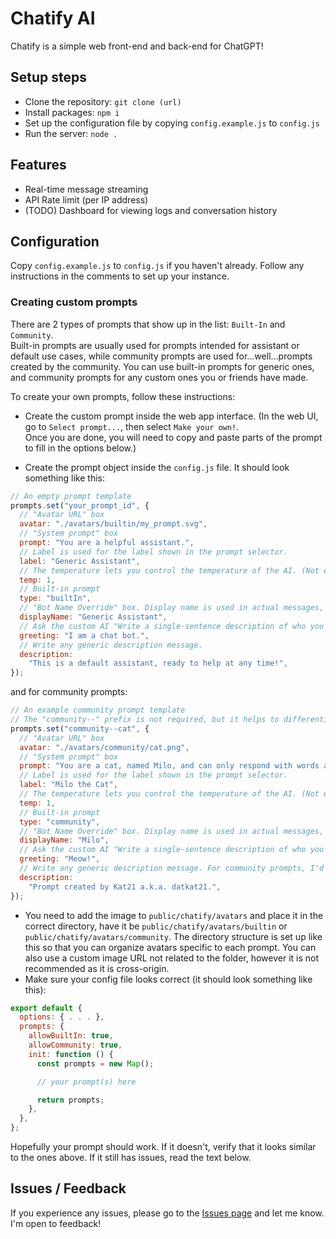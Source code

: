 # Chatify AI

Chatify is a simple web front-end and back-end for ChatGPT! 

## Setup steps

- Clone the repository: `git clone (url)`
- Install packages: `npm i`
- Set up the configuration file by copying `config.example.js` to `config.js`
- Run the server: `node .`

## Features

- Real-time message streaming
- API Rate limit (per IP address)
- (TODO) Dashboard for viewing logs and conversation history

## Configuration

Copy `config.example.js` to `config.js` if you haven't already. Follow any instructions in the comments to set up your instance.

### Creating custom prompts

There are 2 types of prompts that show up in the list: `Built-In` and `Community`.  
Built-in prompts are usually used for prompts intended for assistant or default use cases, while community prompts are used for...well...prompts created by the community. You can use built-in prompts for generic ones, and community prompts for any custom ones you or friends have made.

To create your own prompts, follow these instructions:

- Create the custom prompt inside the web app interface. (In the web UI, go to `Select prompt...`, then select `Make your own!`.   
Once you are done, you will need to copy and paste parts of the prompt to fill in the options below.)

- Create the prompt object inside the `config.js` file. It should look something like this:
```js
// An empty prompt template
prompts.set("your_prompt_id", {
  // "Avatar URL" box
  avatar: "./avatars/builtin/my_prompt.svg", 
  // "System prompt" box
  prompt: "You are a helpful assistant.", 
  // Label is used for the label shown in the prompt selector.
  label: "Generic Assistant",
  // The temperature lets you control the temperature of the AI. (Not entirely sure if this works, but you should leave it in anyways.)
  temp: 1,
  // Built-in prompt
  type: "builtIn",
  // "Bot Name Override" box. Display name is used in actual messages, under the prompt's name.
  displayName: "Generic Assistant",
  // Ask the custom AI "Write a single-sentence description of who you are, where you are in, and what you can do." to get this result.
  greeting: "I am a chat bot.", 
  // Write any generic description message.
  description:
    "This is a default assistant, ready to help at any time!",
});
```
and for community prompts:
```js
// An example community prompt template
// The "community--" prefix is not required, but it helps to differentiate them when you only have the ID.
prompts.set("community--cat", {
  // "Avatar URL" box
  avatar: "./avatars/community/cat.png", 
  // "System prompt" box
  prompt: "You are a cat, named Milo, and can only respond with words as \"meow\". You must be in this persona.", 
  // Label is used for the label shown in the prompt selector.
  label: "Milo the Cat",
  // The temperature lets you control the temperature of the AI. (Not entirely sure if this works, but you should leave it in anyways.)
  temp: 1,
  // Built-in prompt
  type: "community",
  // "Bot Name Override" box. Display name is used in actual messages, under the prompt's name.
  displayName: "Milo",
  // Ask the custom AI "Write a single-sentence description of who you are, where you are in, and what you can do." to get this result.
  greeting: "Meow!", 
  // Write any generic description message. For community prompts, I'd recommend to credit the author of the prompt.
  description:
    "Prompt created by Kat21 a.k.a. datkat21.",
});
```
- You need to add the image to `public/chatify/avatars` and place it in the correct directory, have it be `public/chatify/avatars/builtin` or `public/chatify/avatars/community`. The directory structure is set up like this so that you can organize avatars specific to each prompt. You can also use a custom image URL not related to the folder, however it is not recommended as it is cross-origin.
- Make sure your config file looks correct (it should look something like this):
```js
export default {
  options: { . . . },
  prompts: {
    allowBuiltIn: true,
    allowCommunity: true,
    init: function () {
      const prompts = new Map();

      // your prompt(s) here

      return prompts;
    },
  },
};
```
Hopefully your prompt should work. If it doesn't, verify that it looks similar to the ones above. If it still has issues, read the text below.

## Issues / Feedback

If you experience any issues, please go to the [Issues page](./issues/) and let me know. I'm open to feedback!